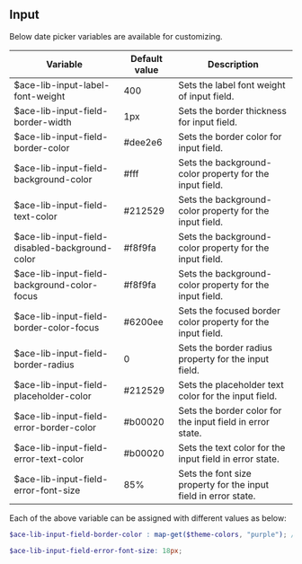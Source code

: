 ## Input
Below date picker variables are available for customizing.

| Variable                                       | Default value | Description                                                    |
| -----------------------------------------------|---------------|----------------------------------------------------------------|
| $ace-lib-input-label-font-weight               | 400           | Sets the label font weight of input field.                     |
| $ace-lib-input-field-border-width              | 1px           | Sets the border thickness for input field.                     |
| $ace-lib-input-field-border-color              | #dee2e6       | Sets the border color for input field.                         |
| $ace-lib-input-field-background-color          | #fff          | Sets the background-color property for the input field.        |
| $ace-lib-input-field-text-color                | #212529       | Sets the background-color property for the input field.        |
| $ace-lib-input-field-disabled-background-color | #f8f9fa       | Sets the background-color property for the input field.        |
| $ace-lib-input-field-background-color-focus    | #f8f9fa       | Sets the background-color property for the input field.        |
| $ace-lib-input-field-border-color-focus        | #6200ee       | Sets the focused border color property for the input field.    |
| $ace-lib-input-field-border-radius             | 0             | Sets the border radius property for the input field.           |
| $ace-lib-input-field-placeholder-color         | #212529       | Sets the placeholder text color for the input field.           |
| $ace-lib-input-field-error-border-color        | #b00020       | Sets the border color for the input field in error state.      |
| $ace-lib-input-field-error-text-color          | #b00020       | Sets the text color for the input field in error state.        |
| $ace-lib-input-field-error-font-size           | 85%           | Sets the font size property for the input field in error state.|

Each of the above variable can be assigned with different values as below:
```scss
$ace-lib-input-field-border-color : map-get($theme-colors, "purple"); // This map color must be present in the $theme-colors map.

$ace-lib-input-field-error-font-size: 18px;
```

